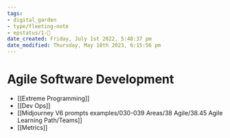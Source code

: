 ```yaml
---
tags:
- digital_garden
- type/fleeting-note
- epstatus/1-🌱
date_created: Friday, July 1st 2022, 5:48:37 pm
date_modified: Thursday, May 18th 2023, 6:15:56 pm
---
```

# Agile Software Development
- [[Extreme Programming]]
- [[Dev Ops]]
- [[Midjourney V6 prompts examples/030-039 Areas/38 Agile/38.45 Agile Learning Path/Teams]]
- [[Metrics]]